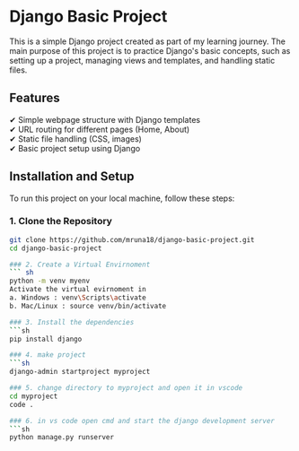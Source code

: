 # Django Basic Project

This is a simple Django project created as part of my learning journey. The main purpose of this project is to practice Django's basic concepts, such as setting up a project, managing views and templates, and handling static files.

## Features
✔ Simple webpage structure with Django templates  
✔ URL routing for different pages (Home, About)  
✔ Static file handling (CSS, images)  
✔ Basic project setup using Django  

## Installation and Setup

To run this project on your local machine, follow these steps:

### 1. Clone the Repository
```sh
git clone https://github.com/mruna18/django-basic-project.git
cd django-basic-project

### 2. Create a Virtual Envirnoment
``` sh
python -m venv myenv
Activate the virtual evirnoment in 
a. Windows : venv\Scripts\activate
b. Mac/Linux : source venv/bin/activate

### 3. Install the dependencies
```sh
pip install django

### 4. make project
```sh
django-admin startproject myproject

### 5. change directory to myproject and open it in vscode
cd myproject
code .

### 6. in vs code open cmd and start the django development server
```sh
python manage.py runserver
